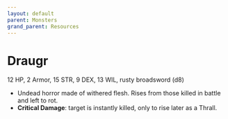```yaml
---
layout: default
parent: Monsters
grand_parent: Resources
---
```


# Draugr

12 HP, 2 Armor, 15 STR, 9 DEX, 13 WIL, rusty broadsword (d8)

- Undead horror made of withered flesh. Rises from those killed in battle and left to rot.
- **Critical Damage**: target is instantly killed, only to rise later as a Thrall.
